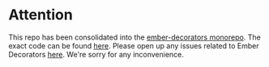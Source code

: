 # Attention

This repo has been consolidated into the [ember-decorators monorepo](https://github.com/ember-decorators/ember-decorators).
The exact code can be found [here](https://github.com/ember-decorators/ember-decorators/tree/master/packages/object).
Please open up any issues related to Ember Decorators [here](https://github.com/ember-decorators/ember-decorators/issues).
We're sorry for any inconvenience.
